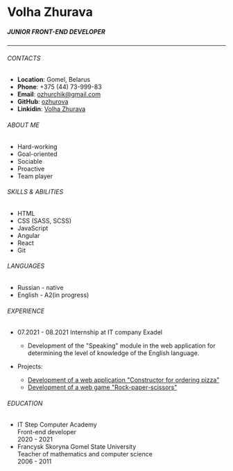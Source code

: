 # **Volha Zhurava**
##### JUNIOR FRONT-END DEVELOPER
***
###### CONTACTS
* **Location**: Gomel, Belarus
* **Phone**: +375 (44) 73-999-83
* **Email**: ozhurchik@gmail.com
* **GitHub**: [ozhurova](https://github.com/ozhurova)
* **Linkidin**: [Volha Zhurava](https://www.linkedin.com/in/volha-zhurava-906182147/) 

###### ABOUT ME
* Hard-working
* Goal-oriented
* Sociable
* Proactive
* Team player

###### SKILLS & ABILITIES
* HTML 
* CSS (SASS, SCSS)
* JavaScript
* Angular
* React
* Git

###### LANGUAGES
* Russian - native
* English - A2(in progress)

###### EXPERIENCE
* 07.2021 - 08.2021 Internship at IT company Exadel
  * Development of the "Speaking" module in the web application for determining the level of knowledge of the English language.

* Projects:
  * [Development of a web application "Constructor for ordering pizza"](https://github.com/ozhurova/Constructor_pizza) 
  * [Development of a web game "Rock-paper-scissors"](https://github.com/ozhurova/Rock-paper-scissors)

###### EDUCATION
* IT Step Computer Academy  
Front-end developer  
  2020 - 2021
* Francysk Skoryna Gomel State University  
  Teacher of mathematics and computer science  
  2006 - 2011

